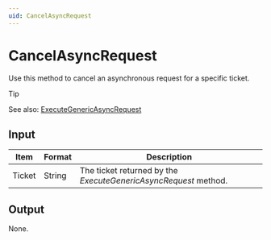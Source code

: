 ```yaml
---
uid: CancelAsyncRequest
---
```


# CancelAsyncRequest

Use this method to cancel an asynchronous request for a specific ticket.

> [!TIP]
> See also:
> [ExecuteGenericAsyncRequest](xref:ExecuteGenericAsyncRequest)

## Input

| Item   | Format | Description                                                                                    |
|--------|--------|------------------------------------------------------------------------------------------------|
| Ticket | String | The ticket returned by the *ExecuteGenericAsyncRequest* method. |

## Output

None.

